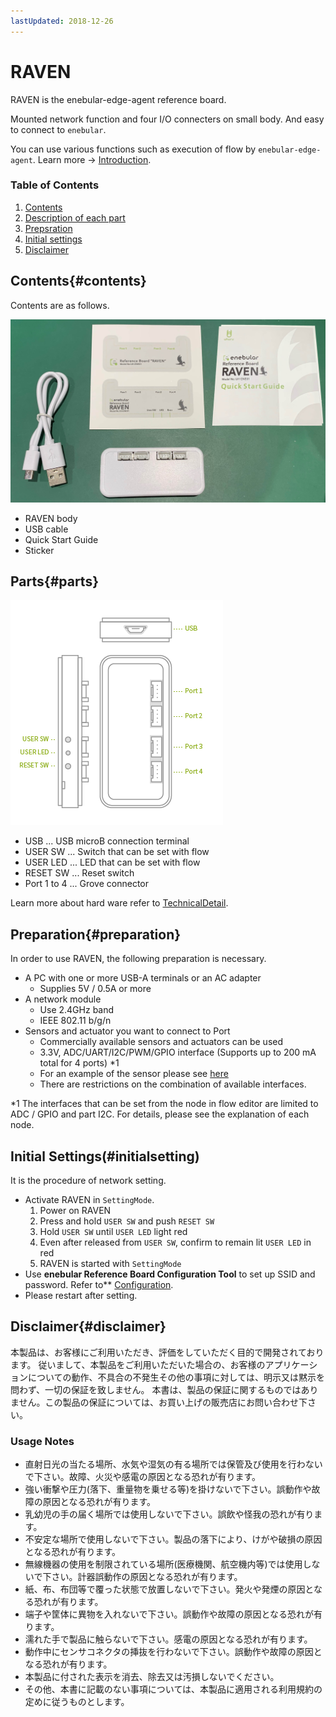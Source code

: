 ```yaml
---
lastUpdated: 2018-12-26
---
```


# RAVEN

RAVEN is the enebular-edge-agent reference board.

Mounted network function and four I/O connecters on small body. And easy to connect to `enebular`.

You can use various functions such as execution of flow by `enebular-edge-agent`. Learn more ->  [Introduction](./../EnebularEdgeAgent/introduction.md).

### Table of Contents

1. [Contents](#contents)
1. [Description of each part](#parts)
1. [Prepsration](#preparation)
1. [Initial settings](#initialsetting)
1. [Disclaimer](#disclaimer)

## Contents{#contents}

Contents are as follows.

![RAVEN-package](./../../img/Board/RAVEN-Package.jpg)

- RAVEN body
- USB cable
- Quick Start Guide
- Sticker

## Parts{#parts}

![RAVEN-parts](./../../img/Board/RAVEN-parts.png)

- USB ... USB microB connection terminal
- USER SW ... Switch that can be set with flow
- USER LED ... LED that can be set with flow
- RESET SW ... Reset switch
- Port 1 to 4 ... Grove connector

Learn more about hard ware refer to [TechnicalDetail](./../Other/HWSpec-RAVEN.md).

## Preparation{#preparation}

In order to use RAVEN, the following preparation is necessary.

* A PC with one or more USB-A terminals or an AC adapter
    * Supplies 5V / 0.5A or more
* A network module
    * Use 2.4GHz band
    * IEEE 802.11 b/g/n
* Sensors and actuator you want to connect to Port
    * Commercially available sensors and actuators can be used
    * 3.3V, ADC/UART/I2C/PWM/GPIO interface (Supports up to 200 mA total for 4 ports) *1
    * For an example of the sensor please see [here](http://wiki.seeedstudio.com/Grove_System/) 
    * There are restrictions on the combination of available interfaces. 

\*1 The interfaces that can be set from the node in flow editor are limited to ADC / GPIO and part I2C. For details, please see the explanation of each node.

## Initial Settings(#initialsetting)

It is the procedure of network setting.

* Activate RAVEN in `SettingMode`.
    1. Power on RAVEN
    1. Press and hold `USER SW` and push `RESET SW`
    1. Hold `USER SW` until `USER LED` light red
    1. Even after released from `USER SW`, confirm to remain lit `USER LED` in red
    1. RAVEN is started with `SettingMode`
* Use **enebular Reference Board Configuration Tool** to set up SSID and password. Refer to** [Configuration](./../EnebularEdgeAgent/Configuration.md).
* Please restart after setting.

## Disclaimer{#disclaimer}

本製品は、お客様にご利用いただき、評価をしていただく目的で開発されております。
従いまして、本製品をご利用いただいた場合の、お客様のアプリケーションについての動作、不具合の不発生その他の事項に対しては、明示又は黙示を問わず、一切の保証を致しません。
本書は、製品の保証に関するものではありません。この製品の保証については、お買い上げの販売店にお問い合わせ下さい。

### Usage Notes

- 直射日光の当たる場所、水気や湿気の有る場所では保管及び使用を行わないで下さい。故障、火災や感電の原因となる恐れが有ります。
- 強い衝撃や圧力(落下、重量物を乗せる等)を掛けないで下さい。誤動作や故障の原因となる恐れが有ります。
- 乳幼児の手の届く場所では使用しないで下さい。誤飲や怪我の恐れが有ります。
- 不安定な場所で使用しないで下さい。製品の落下により、けがや破損の原因となる恐れが有ります。
- 無線機器の使用を制限されている場所(医療機関、航空機内等)では使用しないで下さい。計器誤動作の原因となる恐れが有ります。
- 紙、布、布団等で覆った状態で放置しないで下さい。発火や発煙の原因となる恐れが有ります。
- 端子や筐体に異物を入れないで下さい。誤動作や故障の原因となる恐れが有ります。
- 濡れた手で製品に触らないで下さい。感電の原因となる恐れが有ります。
- 動作中にセンサコネクタの挿抜を行わないで下さい。誤動作や故障の原因となる恐れが有ります。
- 本製品に付された表示を消去、除去又は汚損しないでください。
- その他、本書に記載のない事項については、本製品に適用される利用規約の定めに従うものとします。
